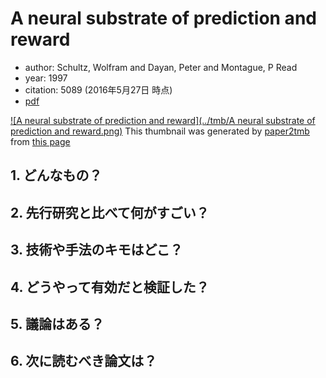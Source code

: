 # A neural substrate of prediction and reward
- author: Schultz, Wolfram and Dayan, Peter and Montague, P Read
- year: 1997
- citation: 5089 (2016年5月27日 時点)
- [pdf](http://citeseerx.ist.psu.edu/viewdoc/download?doi=10.1.1.133.6176&rep=rep1&type=pdf)

[![A neural substrate of prediction and reward](../tmb/A neural substrate of prediction and reward.png)](http://citeseerx.ist.psu.edu/viewdoc/download?doi=10.1.1.133.6176&rep=rep1&type=pdf)
This thumbnail was generated by [paper2tmb](https://github.com/sotetsuk/paper2tmb) from [this page](http://citeseerx.ist.psu.edu/viewdoc/download?doi=10.1.1.133.6176&rep=rep1&type=pdf)
## 1. どんなもの？
## 2. 先行研究と比べて何がすごい？
## 3. 技術や手法のキモはどこ？
## 4. どうやって有効だと検証した？
## 5. 議論はある？
## 6. 次に読むべき論文は？

